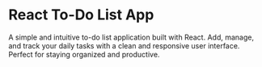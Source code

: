 # React To-Do List App

A simple and intuitive to-do list application built with React. Add, manage, and track your daily tasks with a clean and responsive user interface. Perfect for staying organized and productive.
